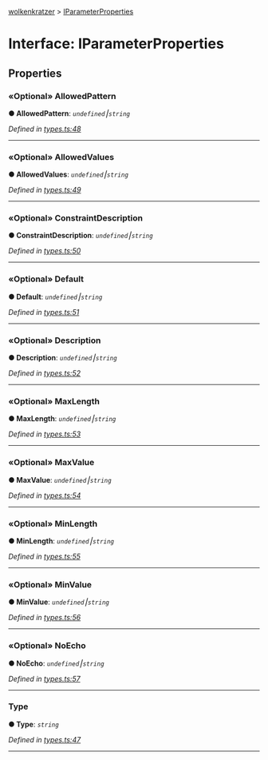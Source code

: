 [wolkenkratzer](../README.md) > [IParameterProperties](../interfaces/iparameterproperties.md)



# Interface: IParameterProperties


## Properties
<a id="allowedpattern"></a>

### «Optional» AllowedPattern

**●  AllowedPattern**:  *`undefined`⎮`string`* 

*Defined in [types.ts:48](https://github.com/arminhammer/wolkenkratzer/blob/d6206d8/src/types.ts#L48)*





___

<a id="allowedvalues"></a>

### «Optional» AllowedValues

**●  AllowedValues**:  *`undefined`⎮`string`* 

*Defined in [types.ts:49](https://github.com/arminhammer/wolkenkratzer/blob/d6206d8/src/types.ts#L49)*





___

<a id="constraintdescription"></a>

### «Optional» ConstraintDescription

**●  ConstraintDescription**:  *`undefined`⎮`string`* 

*Defined in [types.ts:50](https://github.com/arminhammer/wolkenkratzer/blob/d6206d8/src/types.ts#L50)*





___

<a id="default"></a>

### «Optional» Default

**●  Default**:  *`undefined`⎮`string`* 

*Defined in [types.ts:51](https://github.com/arminhammer/wolkenkratzer/blob/d6206d8/src/types.ts#L51)*





___

<a id="description"></a>

### «Optional» Description

**●  Description**:  *`undefined`⎮`string`* 

*Defined in [types.ts:52](https://github.com/arminhammer/wolkenkratzer/blob/d6206d8/src/types.ts#L52)*





___

<a id="maxlength"></a>

### «Optional» MaxLength

**●  MaxLength**:  *`undefined`⎮`string`* 

*Defined in [types.ts:53](https://github.com/arminhammer/wolkenkratzer/blob/d6206d8/src/types.ts#L53)*





___

<a id="maxvalue"></a>

### «Optional» MaxValue

**●  MaxValue**:  *`undefined`⎮`string`* 

*Defined in [types.ts:54](https://github.com/arminhammer/wolkenkratzer/blob/d6206d8/src/types.ts#L54)*





___

<a id="minlength"></a>

### «Optional» MinLength

**●  MinLength**:  *`undefined`⎮`string`* 

*Defined in [types.ts:55](https://github.com/arminhammer/wolkenkratzer/blob/d6206d8/src/types.ts#L55)*





___

<a id="minvalue"></a>

### «Optional» MinValue

**●  MinValue**:  *`undefined`⎮`string`* 

*Defined in [types.ts:56](https://github.com/arminhammer/wolkenkratzer/blob/d6206d8/src/types.ts#L56)*





___

<a id="noecho"></a>

### «Optional» NoEcho

**●  NoEcho**:  *`undefined`⎮`string`* 

*Defined in [types.ts:57](https://github.com/arminhammer/wolkenkratzer/blob/d6206d8/src/types.ts#L57)*





___

<a id="type"></a>

###  Type

**●  Type**:  *`string`* 

*Defined in [types.ts:47](https://github.com/arminhammer/wolkenkratzer/blob/d6206d8/src/types.ts#L47)*





___


